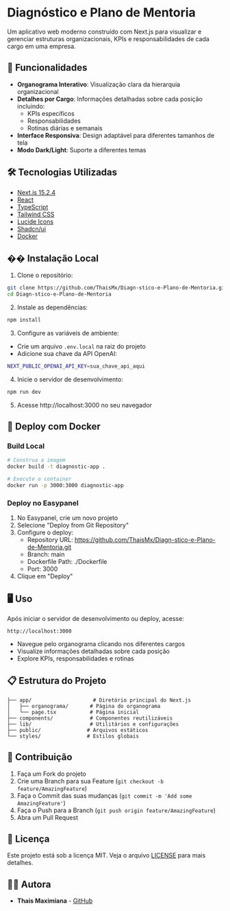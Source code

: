 # Diagnóstico e Plano de Mentoria

Um aplicativo web moderno construído com Next.js para visualizar e gerenciar estruturas organizacionais, KPIs e responsabilidades de cada cargo em uma empresa.

## 🚀 Funcionalidades

- **Organograma Interativo**: Visualização clara da hierarquia organizacional
- **Detalhes por Cargo**: Informações detalhadas sobre cada posição incluindo:
  - KPIs específicos
  - Responsabilidades
  - Rotinas diárias e semanais
- **Interface Responsiva**: Design adaptável para diferentes tamanhos de tela
- **Modo Dark/Light**: Suporte a diferentes temas

## 🛠️ Tecnologias Utilizadas

- [Next.js 15.2.4](https://nextjs.org/)
- [React](https://reactjs.org/)
- [TypeScript](https://www.typescriptlang.org/)
- [Tailwind CSS](https://tailwindcss.com/)
- [Lucide Icons](https://lucide.dev/)
- [Shadcn/ui](https://ui.shadcn.com/)
- [Docker](https://www.docker.com/)

## �� Instalação Local

1. Clone o repositório:
```bash
git clone https://github.com/ThaisMx/Diagn-stico-e-Plano-de-Mentoria.git
cd Diagn-stico-e-Plano-de-Mentoria
```

2. Instale as dependências:
```bash
npm install
```

3. Configure as variáveis de ambiente:
- Crie um arquivo `.env.local` na raiz do projeto
- Adicione sua chave da API OpenAI:
```bash
NEXT_PUBLIC_OPENAI_API_KEY=sua_chave_api_aqui
```

4. Inicie o servidor de desenvolvimento:
```bash
npm run dev
```

5. Acesse http://localhost:3000 no seu navegador

## 🐳 Deploy com Docker

### Build Local

```bash
# Construa a imagem
docker build -t diagnostic-app .

# Execute o container
docker run -p 3000:3000 diagnostic-app
```

### Deploy no Easypanel

1. No Easypanel, crie um novo projeto
2. Selecione "Deploy from Git Repository"
3. Configure o deploy:
   - Repository URL: https://github.com/ThaisMx/Diagn-stico-e-Plano-de-Mentoria.git
   - Branch: main
   - Dockerfile Path: ./Dockerfile
   - Port: 3000
4. Clique em "Deploy"

## 🖥️ Uso

Após iniciar o servidor de desenvolvimento ou deploy, acesse:

```
http://localhost:3000
```

- Navegue pelo organograma clicando nos diferentes cargos
- Visualize informações detalhadas sobre cada posição
- Explore KPIs, responsabilidades e rotinas

## 📋 Estrutura do Projeto

```
├── app/                    # Diretório principal do Next.js
│   ├── organograma/       # Página do organograma
│   └── page.tsx           # Página inicial
├── components/            # Componentes reutilizáveis
├── lib/                   # Utilitários e configurações
├── public/               # Arquivos estáticos
└── styles/               # Estilos globais
```

## 🤝 Contribuição

1. Faça um Fork do projeto
2. Crie uma Branch para sua Feature (`git checkout -b feature/AmazingFeature`)
3. Faça o Commit das suas mudanças (`git commit -m 'Add some AmazingFeature'`)
4. Faça o Push para a Branch (`git push origin feature/AmazingFeature`)
5. Abra um Pull Request

## 📝 Licença

Este projeto está sob a licença MIT. Veja o arquivo [LICENSE](LICENSE) para mais detalhes.

## 👩‍💻 Autora

- **Thais Maximiana** - [GitHub](https://github.com/ThaisMx) 